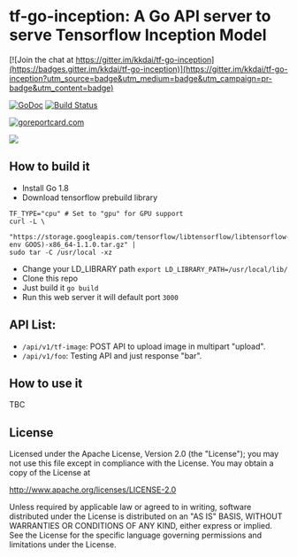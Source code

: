 tf-go-inception: A Go API server to serve Tensorflow Inception Model
==============

[![Join the chat at https://gitter.im/kkdai/tf-go-inception](https://badges.gitter.im/kkdai/tf-go-inception)](https://gitter.im/kkdai/tf-go-inception?utm_source=badge&utm_medium=badge&utm_campaign=pr-badge&utm_content=badge)

 [![GoDoc](https://godoc.org/github.com/kkdai/tf-go-inception.svg?status.svg)](https://godoc.org/github.com/kkdai/tf-go-inception)  [![Build Status](https://travis-ci.org/kkdai/tf-go-inception.svg?branch=master)](https://travis-ci.org/kkdai/tf-go-inception.svg)

[![goreportcard.com](https://goreportcard.com/badge/github.com/kkdai/tf-go-inception)](https://goreportcard.com/report/github.com/kkdai/tf-go-inception)


![](https://github.com/kkdai/LineBotAnimal/blob/master/images/how_use.PNG?raw=true)

## How to build it

- Install Go 1.8
- Download tensorflow prebuild library

```
TF_TYPE="cpu" # Set to "gpu" for GPU support
curl -L \
  "https://storage.googleapis.com/tensorflow/libtensorflow/libtensorflow-${TF_TYPE}-$(go env GOOS)-x86_64-1.1.0.tar.gz" |
sudo tar -C /usr/local -xz
```

- Change your LD_LIBRARY path `export LD_LIBRARY_PATH=/usr/local/lib/`
- Clone this repo
- Just build it `go build`
- Run this web server it will default port `3000`


## API List:

- `/api/v1/tf-image`: POST API to upload image in multipart "upload".
- `/api/v1/foo`:  Testing API and just response "bar".

## How to use it

TBC

License
---------------

Licensed under the Apache License, Version 2.0 (the "License");
you may not use this file except in compliance with the License.
You may obtain a copy of the License at

http://www.apache.org/licenses/LICENSE-2.0

Unless required by applicable law or agreed to in writing, software
distributed under the License is distributed on an "AS IS" BASIS,
WITHOUT WARRANTIES OR CONDITIONS OF ANY KIND, either express or implied.
See the License for the specific language governing permissions and
limitations under the License.

